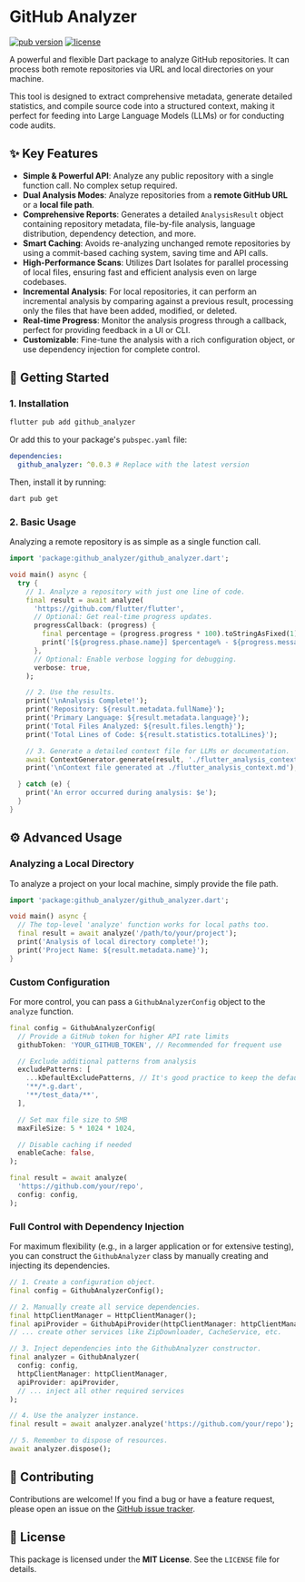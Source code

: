 # GitHub Analyzer

[![pub version](https://img.shields.io/pub/v/github_analyzer.svg)](https://pub.dev/packages/github_analyzer)
[![license](https://img.shields.io/badge/license-MIT-blue.svg)](https://opensource.org/licenses/MIT)

A powerful and flexible Dart package to analyze GitHub repositories. It can process both remote repositories via URL and local directories on your machine.

This tool is designed to extract comprehensive metadata, generate detailed statistics, and compile source code into a structured context, making it perfect for feeding into Large Language Models (LLMs) or for conducting code audits.

## ✨ Key Features

-   **Simple & Powerful API**: Analyze any public repository with a single function call. No complex setup required.
-   **Dual Analysis Modes**: Analyze repositories from a **remote GitHub URL** or a **local file path**.
-   **Comprehensive Reports**: Generates a detailed `AnalysisResult` object containing repository metadata, file-by-file analysis, language distribution, dependency detection, and more.
-   **Smart Caching**: Avoids re-analyzing unchanged remote repositories by using a commit-based caching system, saving time and API calls.
-   **High-Performance Scans**: Utilizes Dart Isolates for parallel processing of local files, ensuring fast and efficient analysis even on large codebases.
-   **Incremental Analysis**: For local repositories, it can perform an incremental analysis by comparing against a previous result, processing only the files that have been added, modified, or deleted.
-   **Real-time Progress**: Monitor the analysis progress through a callback, perfect for providing feedback in a UI or CLI.
-   **Customizable**: Fine-tune the analysis with a rich configuration object, or use dependency injection for complete control.

## 🚀 Getting Started

### 1. Installation

```bash
flutter pub add github_analyzer
```

Or add this to your package's `pubspec.yaml` file:

```yaml
dependencies:
  github_analyzer: ^0.0.3 # Replace with the latest version
```

Then, install it by running:

```bash
dart pub get
```

### 2. Basic Usage

Analyzing a remote repository is as simple as a single function call.

```dart
import 'package:github_analyzer/github_analyzer.dart';

void main() async {
  try {
    // 1. Analyze a repository with just one line of code.
    final result = await analyze(
      'https://github.com/flutter/flutter',
      // Optional: Get real-time progress updates.
      progressCallback: (progress) {
        final percentage = (progress.progress * 100).toStringAsFixed(1);
        print('[${progress.phase.name}] $percentage% - ${progress.message}');
      },
      // Optional: Enable verbose logging for debugging.
      verbose: true,
    );

    // 2. Use the results.
    print('\nAnalysis Complete!');
    print('Repository: ${result.metadata.fullName}');
    print('Primary Language: ${result.metadata.language}');
    print('Total Files Analyzed: ${result.files.length}');
    print('Total Lines of Code: ${result.statistics.totalLines}');

    // 3. Generate a detailed context file for LLMs or documentation.
    await ContextGenerator.generate(result, './flutter_analysis_context.md');
    print('\nContext file generated at ./flutter_analysis_context.md');

  } catch (e) {
    print('An error occurred during analysis: $e');
  }
}
```

## ⚙️ Advanced Usage

### Analyzing a Local Directory

To analyze a project on your local machine, simply provide the file path.

```dart
import 'package:github_analyzer/github_analyzer.dart';

void main() async {
  // The top-level 'analyze' function works for local paths too.
  final result = await analyze('/path/to/your/project');
  print('Analysis of local directory complete!');
  print('Project Name: ${result.metadata.name}');
}
```

### Custom Configuration

For more control, you can pass a `GithubAnalyzerConfig` object to the `analyze` function.

```dart
final config = GithubAnalyzerConfig(
  // Provide a GitHub token for higher API rate limits
  githubToken: 'YOUR_GITHUB_TOKEN', // Recommended for frequent use

  // Exclude additional patterns from analysis
  excludePatterns: [
    ...kDefaultExcludePatterns, // It's good practice to keep the defaults
    '**/*.g.dart',
    '**/test_data/**',
  ],

  // Set max file size to 5MB
  maxFileSize: 5 * 1024 * 1024,

  // Disable caching if needed
  enableCache: false,
);

final result = await analyze(
  'https://github.com/your/repo',
  config: config,
);
```

### Full Control with Dependency Injection

For maximum flexibility (e.g., in a larger application or for extensive testing), you can construct the `GithubAnalyzer` class by manually creating and injecting its dependencies.

```dart
// 1. Create a configuration object.
final config = GithubAnalyzerConfig();

// 2. Manually create all service dependencies.
final httpClientManager = HttpClientManager();
final apiProvider = GithubApiProvider(httpClientManager: httpClientManager, token: config.githubToken);
// ... create other services like ZipDownloader, CacheService, etc.

// 3. Inject dependencies into the GithubAnalyzer constructor.
final analyzer = GithubAnalyzer(
  config: config,
  httpClientManager: httpClientManager,
  apiProvider: apiProvider,
  // ... inject all other required services
);

// 4. Use the analyzer instance.
final result = await analyzer.analyze('https://github.com/your/repo');

// 5. Remember to dispose of resources.
await analyzer.dispose();
```

## 🤝 Contributing

Contributions are welcome! If you find a bug or have a feature request, please open an issue on the [GitHub issue tracker](https://github.com/cruxhan/github_analyzer/issues).

## 📄 License

This package is licensed under the **MIT License**. See the `LICENSE` file for details.